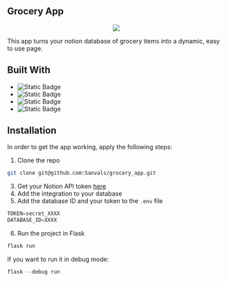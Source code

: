## Grocery App

<p align="center">
<img src="https://i.imgur.com/7mwWH1j.gif">
</p>

This app turns your notion database of grocery items into a dynamic, easy to use page.

## Built With

* ![Static Badge](https://img.shields.io/badge/Javascript-black?logo=javascript)
* ![Static Badge](https://img.shields.io/badge/Flask-black?logo=flask)
* ![Static Badge](https://img.shields.io/badge/HTML5-black?logo=html5)
* ![Static Badge](https://img.shields.io/badge/Notion-black?logo=notion)

## Installation

In order to get the app working, apply the following steps:

1. Clone the repo
```sh
git clone git@github.com:Sanvals/grocery_app.git
```
3. Get your Notion API token [here](https://developers.notion.com/docs/create-a-notion-integration)
4. Add the integration to your database
5. Add the database ID and your token to the `.env` file
```py
TOKEN=secret_XXXX
DATABASE_ID=XXXX
```
6. Run the project in Flask
```py
flask run
```
If you want to run it in debug mode:
```py
flask --debug run
```
